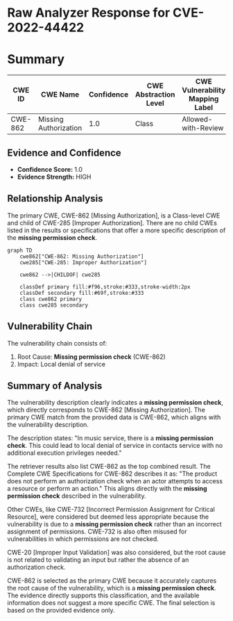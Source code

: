 # Raw Analyzer Response for CVE-2022-44422

# Summary
| CWE ID | CWE Name | Confidence | CWE Abstraction Level | CWE Vulnerability Mapping Label | CWE-Vulnerability Mapping Notes |
|---|---|---|---|---|---|
| CWE-862 | Missing Authorization | 1.0 | Class | Allowed-with-Review | Primary CWE |

## Evidence and Confidence

*   **Confidence Score:** 1.0
*   **Evidence Strength:** HIGH

## Relationship Analysis
The primary CWE, CWE-862 [Missing Authorization], is a Class-level CWE and child of CWE-285 [Improper Authorization]. There are no child CWEs listed in the results or specifications that offer a more specific description of the **missing permission check**.

```mermaid
graph TD
    cwe862["CWE-862: Missing Authorization"]
    cwe285["CWE-285: Improper Authorization"]
    
    cwe862 -->|CHILDOF| cwe285
    
    classDef primary fill:#f96,stroke:#333,stroke-width:2px
    classDef secondary fill:#69f,stroke:#333
    class cwe862 primary
    class cwe285 secondary
```

## Vulnerability Chain
The vulnerability chain consists of:
  1.  Root Cause: **Missing permission check** (CWE-862)
  2.  Impact: Local denial of service

## Summary of Analysis
The vulnerability description clearly indicates a **missing permission check**, which directly corresponds to CWE-862 [Missing Authorization]. The primary CWE match from the provided data is CWE-862, which aligns with the vulnerability description.

The description states: "In music service, there is a **missing permission check**. This could lead to local denial of service in contacts service with no additional execution privileges needed."

The retriever results also list CWE-862 as the top combined result. The Complete CWE Specifications for CWE-862 describes it as: "The product does not perform an authorization check when an actor attempts to access a resource or perform an action." This aligns directly with the **missing permission check** described in the vulnerability.

Other CWEs, like CWE-732 [Incorrect Permission Assignment for Critical Resource], were considered but deemed less appropriate because the vulnerability is due to a **missing permission check** rather than an incorrect assignment of permissions. CWE-732 is also often misused for vulnerabilities in which permissions are not checked.

CWE-20 [Improper Input Validation] was also considered, but the root cause is not related to validating an input but rather the absence of an authorization check.

CWE-862 is selected as the primary CWE because it accurately captures the root cause of the vulnerability, which is a **missing permission check**. The evidence directly supports this classification, and the available information does not suggest a more specific CWE. The final selection is based on the provided evidence only.